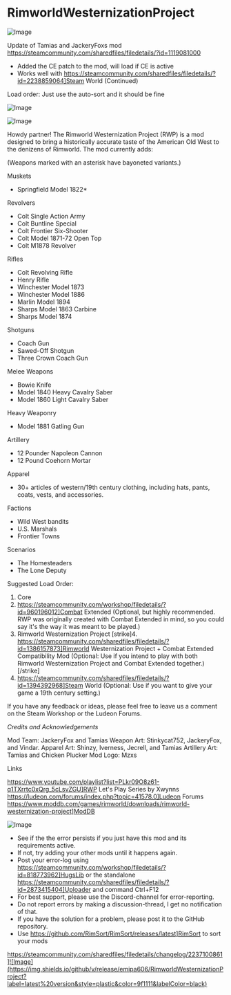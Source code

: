 # RimworldWesternizationProject

![Image](https://i.imgur.com/buuPQel.png)

Update of Tamias and JackeryFoxs mod
https://steamcommunity.com/sharedfiles/filedetails/?id=1119081000

- Added the CE patch to the mod, will load if CE is active
- Works well with https://steamcommunity.com/sharedfiles/filedetails/?id=2238859064]Steam World (Continued)

Load order: Just use the auto-sort and it should be fine

![Image](https://i.imgur.com/pufA0kM.png)

	
![Image](https://i.imgur.com/Z4GOv8H.png)


Howdy partner! The Rimworld Westernization Project (RWP) is a mod designed to bring a historically accurate taste of the American Old West to the denizens of Rimworld. The mod currently adds:

(Weapons marked with an asterisk have bayoneted variants.)

Muskets
- Springfield Model 1822*

Revolvers
- Colt Single Action Army
- Colt Buntline Special
- Colt Frontier Six-Shooter
- Colt Model 1871-72 Open Top
- Colt M1878 Revolver

Rifles
- Colt Revolving Rifle
- Henry Rifle
- Winchester Model 1873
- Winchester Model 1886
- Marlin Model 1894
- Sharps Model 1863 Carbine
- Sharps Model 1874

Shotguns
- Coach Gun
- Sawed-Off Shotgun
- Three Crown Coach Gun

Melee Weapons
- Bowie Knife
- Model 1840 Heavy Cavalry Saber
- Model 1860 Light Cavalry Saber

Heavy Weaponry
- Model 1881 Gatling Gun

Artillery
- 12 Pounder Napoleon Cannon
- 12 Pound Coehorn Mortar

Apparel
- 30+ articles of western/19th century clothing, including hats, pants, coats, vests, and accessories.

Factions
- Wild West bandits
- U.S. Marshals
- Frontier Towns

Scenarios
- The Homesteaders
- The Lone Deputy

Suggested Load Order:

1. Core
2. https://steamcommunity.com/workshop/filedetails/?id=960196012]Combat Extended (Optional, but highly recommended. RWP was originally created with Combat Extended in mind, so you could say it&apos;s the way it was meant to be played.)
3. Rimworld Westernization Project
[strike]4. https://steamcommunity.com/sharedfiles/filedetails/?id=1386157873]Rimworld Westernization Project + Combat Extended Compatibility Mod (Optional: Use if you intend to play with both Rimworld Westernization Project and Combat Extended together.)[/strike]
5. https://steamcommunity.com/sharedfiles/filedetails/?id=1394392968]Steam World (Optional: Use if you want to give your game a 19th century setting.)

If you have any feedback or ideas, please feel free to leave us a comment on the Steam Workshop or the Ludeon Forums.

*Credits and Acknowledgements*

Mod Team: JackeryFox and Tamias
Weapon Art: Stinkycat752, JackeryFox, and Vindar.
Apparel Art: Shinzy, Iverness, Jecrell, and Tamias
Artillery Art: Tamias and Chicken Plucker
Mod Logo: Mzxs 

Links

https://www.youtube.com/playlist?list=PLkr09O8z61-q1TXrrtc0xQrg_5cLsvZGU]RWP Let&apos;s Play Series by Xwynns
https://ludeon.com/forums/index.php?topic=41578.0]Ludeon Forums
https://www.moddb.com/games/rimworld/downloads/rimworld-westernization-project]ModDB


![Image](https://i.imgur.com/PwoNOj4.png)



-  See if the the error persists if you just have this mod and its requirements active.
-  If not, try adding your other mods until it happens again.
-  Post your error-log using https://steamcommunity.com/workshop/filedetails/?id=818773962]HugsLib or the standalone https://steamcommunity.com/sharedfiles/filedetails/?id=2873415404]Uploader and command Ctrl+F12
-  For best support, please use the Discord-channel for error-reporting.
-  Do not report errors by making a discussion-thread, I get no notification of that.
-  If you have the solution for a problem, please post it to the GitHub repository.
-  Use https://github.com/RimSort/RimSort/releases/latest]RimSort to sort your mods



https://steamcommunity.com/sharedfiles/filedetails/changelog/2237100861]![Image](https://img.shields.io/github/v/release/emipa606/RimworldWesternizationProject?label=latest%20version&style=plastic&color=9f1111&labelColor=black)

